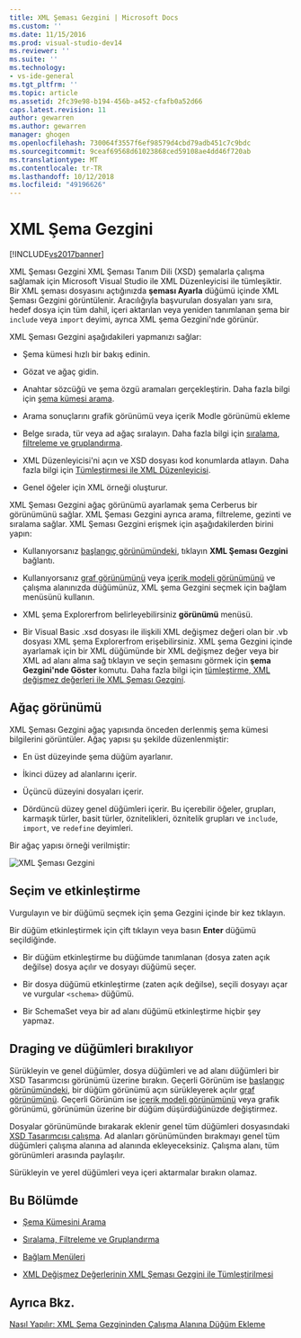 ```yaml
---
title: XML Şeması Gezgini | Microsoft Docs
ms.custom: ''
ms.date: 11/15/2016
ms.prod: visual-studio-dev14
ms.reviewer: ''
ms.suite: ''
ms.technology:
- vs-ide-general
ms.tgt_pltfrm: ''
ms.topic: article
ms.assetid: 2fc39e98-b194-456b-a452-cfafb0a52d66
caps.latest.revision: 11
author: gewarren
ms.author: gewarren
manager: ghogen
ms.openlocfilehash: 730064f3557f6ef98579d4cbd79adb451c7c9bdc
ms.sourcegitcommit: 9ceaf69568d61023868ced59108ae4dd46f720ab
ms.translationtype: MT
ms.contentlocale: tr-TR
ms.lasthandoff: 10/12/2018
ms.locfileid: "49196626"
---
```

# <a name="xml-schema-explorer"></a>XML Şema Gezgini
[!INCLUDE[vs2017banner](../includes/vs2017banner.md)]

  
XML Şeması Gezgini XML Şeması Tanım Dili (XSD) şemalarla çalışma sağlamak için Microsoft Visual Studio ile XML Düzenleyicisi ile tümleşiktir. Bir XML şeması dosyasını açtığınızda **şeması Ayarla** düğümü içinde XML Şeması Gezgini görüntülenir. Aracılığıyla başvurulan dosyaları yanı sıra, hedef dosya için tüm dahil, içeri aktarılan veya yeniden tanımlanan şema bir `include` veya `import` deyimi, ayrıca XML şema Gezgini'nde görünür.  
  
 XML Şeması Gezgini aşağıdakileri yapmanızı sağlar:  
  
-   Şema kümesi hızlı bir bakış edinin.  
  
-   Gözat ve ağaç gidin.  
  
-   Anahtar sözcüğü ve şema özgü aramaları gerçekleştirin. Daha fazla bilgi için [şema kümesi arama](../xml-tools/searching-the-schema-set.md).  
  
-   Arama sonuçlarını grafik görünümü veya içerik Modle görünümü ekleme  
  
-   Belge sırada, tür veya ad ağaç sıralayın. Daha fazla bilgi için [sıralama, filtreleme ve gruplandırma](../xml-tools/sorting-filtering-and-grouping-xml-schema-explorer.md).  
  
-   XML Düzenleyicisi'ni açın ve XSD dosyası kod konumlarda atlayın. Daha fazla bilgi için [Tümleştirmesi ile XML Düzenleyicisi](../xml-tools/integration-with-xml-editor.md).  
  
-   Genel öğeler için XML örneği oluşturur.  
  
 XML Şeması Gezgini ağaç görünümü ayarlamak şema Cerberus bir görünümünü sağlar. XML Şeması Gezgini ayrıca arama, filtreleme, gezinti ve sıralama sağlar. XML Şeması Gezgini erişmek için aşağıdakilerden birini yapın:  
  
-   Kullanıyorsanız [başlangıç görünümündeki](../xml-tools/start-view.md), tıklayın **XML Şeması Gezgini** bağlantı.  
  
-   Kullanıyorsanız [graf görünümünü](../xml-tools/graph-view.md) veya [içerik modeli görünümünü](../xml-tools/content-model-view.md) ve çalışma alanınızda düğümünüz, XML şema Gezgini seçmek için bağlam menüsünü kullanın.  
  
-   XML şema Explorerfrom belirleyebilirsiniz **görünümü** menüsü.  
  
-   Bir Visual Basic .xsd dosyası ile ilişkili XML değişmez değeri olan bir .vb dosyası XML şema Explorerfrom erişebilirsiniz. XML şema Gezgini içinde ayarlamak için bir XML düğümünde bir XML değişmez değer veya bir XML ad alanı alma sağ tıklayın ve seçin şemasını görmek için **şema Gezgini'nde Göster** komutu. Daha fazla bilgi için [tümleştirme, XML değişmez değerleri ile XML Şeması Gezgini](../xml-tools/integration-of-xml-literals-with-xml-schema-explorer.md).  
  
## <a name="tree-view"></a>Ağaç görünümü  
 XML Şeması Gezgini ağaç yapısında önceden derlenmiş şema kümesi bilgilerini görüntüler. Ağaç yapısı şu şekilde düzenlenmiştir:  
  
-   En üst düzeyinde şema düğüm ayarlanır.  
  
-   İkinci düzey ad alanlarını içerir.  
  
-   Üçüncü düzeyini dosyaları içerir.  
  
-   Dördüncü düzey genel düğümleri içerir. Bu içerebilir öğeler, grupları, karmaşık türler, basit türler, öznitelikleri, öznitelik grupları ve `include`, `import`, ve `redefine` deyimleri.  
  
 Bir ağaç yapısı örneği verilmiştir:  
  
 ![XML Şeması Gezgini](../xml-tools/media/xmlschemaexplorer.gif "XMLSchemaExplorer")  
  
## <a name="selection-and-activation"></a>Seçim ve etkinleştirme  
 Vurgulayın ve bir düğümü seçmek için şema Gezgini içinde bir kez tıklayın.  
  
 Bir düğüm etkinleştirmek için çift tıklayın veya basın **Enter** düğümü seçildiğinde.  
  
-   Bir düğüm etkinleştirme bu düğümde tanımlanan (dosya zaten açık değilse) dosya açılır ve dosyayı düğümü seçer.  
  
-   Bir dosya düğümü etkinleştirme (zaten açık değilse), seçili dosyayı açar ve vurgular `<schema>` düğümü.  
  
-   Bir SchemaSet veya bir ad alanı düğümü etkinleştirme hiçbir şey yapmaz.  
  
## <a name="draging-and-dropping-nodes"></a>Draging ve düğümleri bırakılıyor  
 Sürükleyin ve genel düğümler, dosya düğümleri ve ad alanı düğümleri bir XSD Tasarımcısı görünümü üzerine bırakın. Geçerli Görünüm ise [başlangıç görünümündeki](../xml-tools/start-view.md), bir düğüm görünümü açın sürükleyerek açılır [graf görünümünü](../xml-tools/graph-view.md). Geçerli Görünüm ise [içerik modeli görünümünü](../xml-tools/content-model-view.md) veya grafik görünümü, görünümün üzerine bir düğüm düşürdüğünüzde değiştirmez.  
  
 Dosyalar görünümünde bırakarak eklenir genel tüm düğümleri dosyasındaki [XSD Tasarımcısı çalışma](../xml-tools/xml-schema-designer-workspace.md). Ad alanları görünümünden bırakmayı genel tüm düğümleri çalışma alanına ad alanında ekleyeceksiniz. Çalışma alanı, tüm görünümleri arasında paylaşılır.  
  
 Sürükleyin ve yerel düğümleri veya içeri aktarmalar bırakın olamaz.  
  
## <a name="in-this-section"></a>Bu Bölümde  
  
-   [Şema Kümesini Arama](../xml-tools/searching-the-schema-set.md)  
  
-   [Sıralama, Filtreleme ve Gruplandırma](../xml-tools/sorting-filtering-and-grouping-xml-schema-explorer.md)  
  
-   [Bağlam Menüleri](../xml-tools/context-menus-xml-schema-explorer.md)  
  
-   [XML Değişmez Değerlerinin XML Şeması Gezgini ile Tümleştirilmesi](../xml-tools/integration-of-xml-literals-with-xml-schema-explorer.md)  
  
## <a name="see-also"></a>Ayrıca Bkz.  
 [Nasıl Yapılır: XML Şema Gezgininden Çalışma Alanına Düğüm Ekleme](../xml-tools/how-to-add-nodes-to-the-workspace-from-the-xml-schema-explorer.md)







